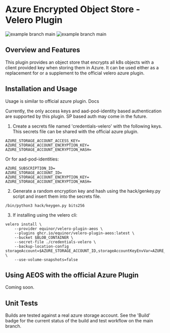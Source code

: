 # Azure Encrypted Object Store - Velero Plugin
![example branch main](https://github.com/equinor/velero-plugin-aeos/actions/workflows/build.yml/badge.svg)
![example branch main](https://github.com/equinor/velero-plugin-aeos/actions/workflows/docker-publish.yml/badge.svg) 

## Overview and Features
This plugin provides an object store that encrypts all k8s objects with a client provided key when storing them in Azure. It can be used either as a replacement for or a supplement to the official velero azure plugin.

## Installation and Usage
Usage is similar to official azure plugin. Docs

Currently, the only access keys and aad-pod-identity based authentication are supported by this plugin. SP based auth may come in the future.

1. Create a secrets file named 'credentials-velero' with the following keys. This secrets file can be shared with the official azure plugin.
```
AZURE_STORAGE_ACCOUNT_ACCESS_KEY=
AZURE_STORAGE_ACCOUNT_ENCRYPTION_KEY=
AZURE_STORAGE_ACCOUNT_ENCRYPTION_HASH=
```

Or for aad-pod-identities:
```
AZURE_SUBSCRIPTION_ID=
AZURE_STORAGE_ACCOUNT_ID=
AZURE_STORAGE_ACCOUNT_ENCRYPTION_KEY=
AZURE_STORAGE_ACCOUNT_ENCRYPTION_HASH=
```


2. Generate a random encryption key and hash using the hack/genkey.py script and insert them into the secrets file. 
```
/bin/python3 hack/keygen.py bits256
```

3. If installing using the velero cli:
```
velero install \
    --provider equinor/velero-plugin-aeos \
    --plugins ghcr.io/equinor/velero-plugin-aeos:latest \
    --bucket $BLOB_CONTAINER \
    --secret-file ./credentials-velero \
    --backup-location-config storageAccount=$AZURE_STORAGE_ACCOUNT_ID,storageAccountKeyEnvVar=AZURE_STORAGE_ACCOUNT_ACCESS_KEY \
    --use-volume-snapshots=false
```
## Using AEOS with the official Azure Plugin
Coming soon.

## Unit Tests
Builds are tested against a real azure storage account. See the 'Build' badge for the current status of the build and test workflow on the main branch.
